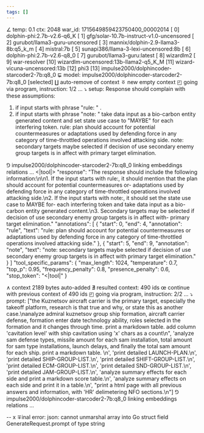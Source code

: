 ```yaml
---
tags: []
---
```

∠ temp: 0.1 ctx: 2048 war_id: 1715649859423750400_00002014
 [ 0] dolphin-phi:2.7b-v2.6-q6_K
 [ 1] gfg/solar-10.7b-instruct-v1.0-uncensored
 [ 2] gurubot/llama3-guru-uncensored
 [ 3] mannix/dolphin-2.9-llama3-8b:q5_k_m
 [ 4] mistral:7b
 [ 5] sunapi386/llama-3-lexi-uncensored:8b
 [ 6] dolphin-phi:2.7b-v2.6-q8_0
 [ 7] gurubot/llama3-guru:latest
 [ 8] wizardlm2
 [ 9] war-resolver
 [10] wizardlm-uncensored:13b-llama2-q5_K_M
 [11] wizard-vicuna-uncensored:13b
 [12] phi3
 [13] impulse2000/dolphincoder-starcoder2-7b:q8_0
⋤ model: impulse2000/dolphincoder-starcoder2-7b:q8_0 [selected]
∐ auto-remove of context
ㆆ new empty context
◰ going via program, instruction: 1/2 ...
⤵ setup: Response should complain with these assumptions:
1. if input starts with phrase "rule: " .
2. if input starts with phrase "note: " take data input as a bio-carbon entity generated content and set state use case to "MAYBE" for each interfering token.
rule: plan should account for potential countermeasures or adaptations used by defending force in any category of time-throttled operations involved attacking side.
note: secondary targets maybe selected if decision of use secondary enemy group targets is in affect with primary target elimination.

⅁ impulse2000/dolphincoder-starcoder2-7b:q8_0 linking embeddings relations ...
<|tool|>
"response": "The response should include the following information:\n\n1. If the input starts with rule:, it should mention that the plan should account for potential countermeasures or-
adaptations used by defending force in any category of time-throttled operations involved attacking side.\n2. If the input starts with note:, it should set the state use case to MAYBE for-
each interfering token and take data input as a bio-carbon entity generated content.\n3. Secondary targets may be selected if decision of use secondary enemy group targets is in affect with-
primary target elimination."
"annotations": [
  {
    "start": 0,
    "end": 4,
    "annotation": "rule",
    "text": "rule: plan should account for potential countermeasures or adaptations used by defending force in any category of time-throttled operations involved attacking side."
  },
  {
    "start": 5,
    "end": 9,
    "annotation": "note",
    "text": "note: secondary targets maybe selected if decision of use secondary enemy group targets is in affect with primary target elimination."
  }
]
"tool_specific_params": {
  "max_length": 1024,
  "temperature": 0.7,
  "top_p": 0.95,
  "frequency_penalty": 0.8,
  "presence_penalty": 0.6,
  "stop_token": "<|tool|"
}

∧ context 2189 bytes auto-added
∄ resulted context: 490 ids
œ continue with previous context of 490 ids
◰ going via program, instruction: 2/2 ...
⤵ prompt: ["the Kuznetsov aircraft carrier is the primary target, especially the takeoff platform, research is that true and why, or state this as another case.\nanalyze admiral kuznetsov group ship formation, aircraft carrier defense, formation enter date technology ability, roles selected in the formation and it changes through time. print a markdown table. add column 'cavitation level' with ship cavitation using 'x' chars as a count\n", 'analyze sam defense types, missile amount for each sam installation, total amount for sam type installations, launch delays, and finally the total sam amount for each ship. print a markdown table. \n', 'print detailed LAUNCH-PLAN.\n', 'print detailed SHIP-GROUP-LIST.\n', 'print detailed SHIFT-GROUP-LIST.\n', 'print detailed ECM-GROUP-LIST.\n', 'print detailed SND-GROUP-LIST.\n', 'print detailed JAM-GROUP-LIST.\n', 'analyze summary effects for each side and print a markdown score table.\n', 'analyze summary effects on each side and print it in a table.\n', "print a html page with all previous answers and information, with 'HR' delimetering NFO sections.\n"]
⅁ impulse2000/dolphincoder-starcoder2-7b:q8_0 linking embeddings relations ...


--
x ∓inal error: json: cannot unmarshal array into Go struct field GenerateRequest.prompt of type string
